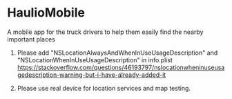 # HaulioMobile
A mobile app for the truck drivers to help them easily find the nearby important places


1. Please add "NSLocationAlwaysAndWhenInUseUsageDescription" and "NSLocationWhenInUseUsageDescription" in info.plist
https://stackoverflow.com/questions/46193797/nslocationwheninuseusagedescription-warning-but-i-have-already-added-it

2. Please use real device for location services and map testing.
